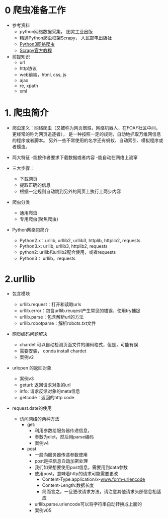 # 0 爬虫准备工作
- 参考资料
    - python网络数据采集， 图灵工业出版
    - 精通Python爬虫框架Scrapy， 人民邮电出版社
    - [Python3网络爬虫](https://blog.csdn.net/c406495762/article/details/72858983)
    - [Scrapy官方教程](https://scrapy-chs.readthedocs.io/zh_CN/0.24/intro/tutorial.html)
- 前提知识
    - url
    - http协议
    - web前端，html, css, js
    - ajax
    - re, xpath
    - xml
# 1. 爬虫简介
- 爬虫定义：网络爬虫（又被称为网页蜘蛛，网络机器人，在FOAF社区中间，更经常的称为网页追逐者）， 
是一种按照一定的规则，自动地抓取万维网信息的程序或者脚本。 
另外一些不常使用的名字还有蚂蚁、自动索引、模拟程序或者蠕虫。
- 两大特征
    -能按作者要求下载数据或者内容
    -能自动在网络上流窜
- 三大步骤：
    - 下载网页
    - 提取正确的信息
    - 根据一定规则自动跳到另外的网页上执行上两步内容

- 爬虫分类
    - 通用爬虫
    - 专用爬虫(聚焦爬虫)  
- Python网络包简介
    - Python2.x：urllib, urllib2, urllib3, httplib, httplib2, requests
    - Python3.x: urllib, urllib3, httplib2, requests
    - python2: urllib和urllib2配合使用，或者requests
    - Python3： urllib，requests    
# 2.urllib       
- 包含模块
    - urllib.request：打开和读取urls
    - urllib.error：包含urllib.reuqest产生常见的错误，使用try捕捉
    - urllib.parse：包含解析url的方法
    - urllib.robotparse：解析robots.txt文件
    
- 网页编码问题解决
    - chardet 可以自动检测页面文件的编码格式，但是，可能有误
    - 需要安装， conda install chardet
    - 案例v2    
    
- urlopen 的返回对象
    - 案例v3
    - geturl: 返回请求对象的url
    - info: 请求反馈对象的meta信息
    - getcode：返回的http code    
- request.date的使用
    - 访问网络的两种方法
        - get:
            - 利用参数给服务器传递信息，
            - 参数为dict，然后用parse编码
            - 案例v4
        - post    
            - 一般向服务器传递参数使用
            - post是把信息自动加密处理
            - 我们如果想要使用post信息，需要用到data参数
            - 使用post，意味着http的请求可能需要更改
                - Content-Type:application/x-www.form-urlencode
                - Content-Length:数据长度
                - 简而言之，一旦更改请求方法，请注意其他请求头部信息相适应
             - urllib.parse.urlencode可以将字符串自动转换成上面的
            - 案例v05